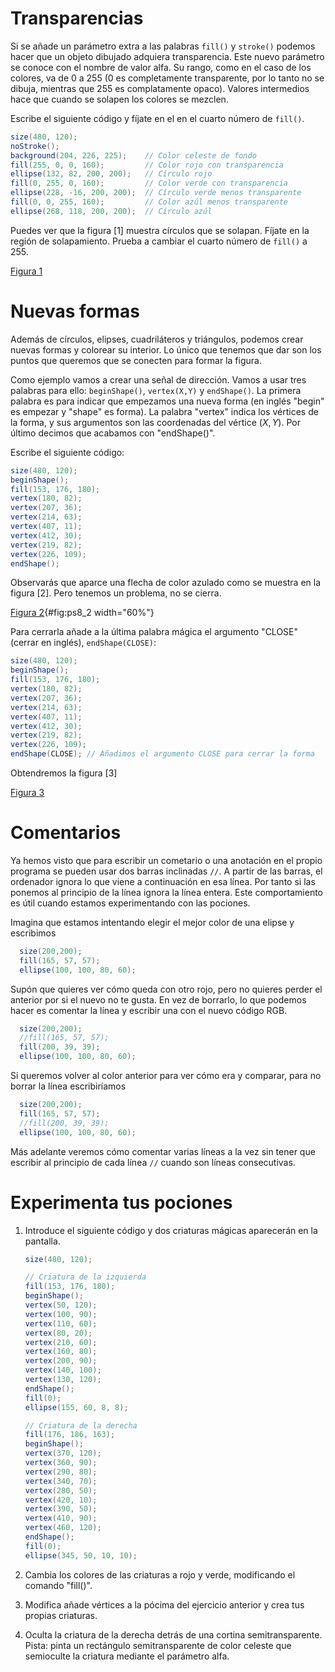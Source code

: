 # Transparencias

Si se añade un parámetro extra a las palabras `fill()` y `stroke()`
podemos hacer que un objeto dibujado adquiera transparencia. Este nuevo
parámetro se conoce con el nombre de valor alfa. Su rango, como en el
caso de los colores, va de 0 a 255 (0 es completamente transparente, por
lo tanto no se dibuja, mientras que 255 es complatamente opaco). Valores
intermedios hace que cuando se solapen los colores se mezclen.

Escribe el siguiente código y fíjate en el en el cuarto número de
`fill()`.

``` {.java bgcolor="olive!10"}
size(480, 120);
noStroke();
background(204, 226, 225);    // Color celeste de fondo
fill(255, 0, 0, 160);         // Color rojo con transparencia
ellipse(132, 82, 200, 200);   // Círculo rojo
fill(0, 255, 0, 160);         // Color verde con transparencia
ellipse(228, -16, 200, 200);  // Círculo verde menos transparente
fill(0, 0, 255, 160);         // Color azúl menos transparente
ellipse(268, 118, 200, 200);  // Círculo azúl
```

Puedes ver que la figura [1] muestra círculos que se solapan. Fíjate en la
región de solapamiento. Prueba a cambiar el cuarto número de `fill()` a
255.

[Figura 1](pictures/ps8_1.png)

# Nuevas formas

Además de círculos, elipses, cuadriláteros y triángulos, podemos crear
nuevas formas y colorear su interior. Lo único que tenemos que dar son
los puntos que queremos que se conecten para formar la figura.

Como ejemplo vamos a crear una señal de dirección. Vamos a usar tres
palabras para ello: `beginShape()`, `vertex(X,Y)` y `endShape()`. La
primera palabra es para indicar que empezamos una nueva forma (en inglés
"begin" es empezar y "shape" es forma). La palabra "vertex" indica los
vértices de la forma, y sus argumentos son las coordenadas del vértice
$(X,Y)$. Por último decimos que acabamos con "endShape()".

Escribe el siguiente código:

``` {.java bgcolor="olive!10"}
size(480, 120);
beginShape();
fill(153, 176, 180);
vertex(180, 82);
vertex(207, 36);
vertex(214, 63);
vertex(407, 11);
vertex(412, 30);
vertex(219, 82);
vertex(226, 109);
endShape();
```

Observarás que aparce una flecha de color azulado como se muestra en la
figura [2]. Pero tenemos un problema, no se cierra.

[Figura 2](pictures/ps8_2.png){#fig:ps8_2 width="60%"}

Para cerrarla añade a la última palabra mágica el argumento "CLOSE"
(cerrar en inglés), `endShape(CLOSE)`:

``` {.java bgcolor="olive!10"}
size(480, 120);
beginShape();
fill(153, 176, 180);
vertex(180, 82);
vertex(207, 36);
vertex(214, 63);
vertex(407, 11);
vertex(412, 30);
vertex(219, 82);
vertex(226, 109);
endShape(CLOSE); // Añadimos el argumento CLOSE para cerrar la forma
```

Obtendremos la figura [3]

[Figura 3](pictures/ps8_3.png)

# Comentarios

Ya hemos visto que para escribir un cometario o una anotación en el
propio programa se pueden usar dos barras inclinadas `//`. A partir de
las barras, el ordenador ignora lo que viene a continuación en esa
línea. Por tanto si las ponemos al principio de la línea ignora la línea
entera. Este comportamiento es útil cuando estamos experimentando con
las pociones.

Imagina que estamos intentando elegir el mejor color de una elipse y
escribimos

``` {.java bgcolor="olive!10"}
  size(200,200);
  fill(165, 57, 57);
  ellipse(100, 100, 80, 60);
```

Supón que quieres ver cómo queda con otro rojo, pero no quieres perder el
anterior por si el nuevo no te gusta. En vez de borrarlo, lo que podemos
hacer es comentar la línea y escribir una con el nuevo código RGB.

``` {.java bgcolor="olive!10"}
  size(200,200);
  //fill(165, 57, 57);
  fill(200, 39, 39);
  ellipse(100, 100, 80, 60);
```

Si queremos volver al color anterior para ver cómo era y comparar, para
no borrar la línea escribiríamos

``` {.java bgcolor="olive!10"}
  size(200,200);
  fill(165, 57, 57);
  //fill(200, 39, 39);
  ellipse(100, 100, 80, 60);
```

Más adelante veremos cómo comentar varias líneas a la vez sin tener que
escribir al principio de cada línea `//` cuando son líneas consecutivas.

# Experimenta tus pociones

1.  Introduce el siguiente código y dos criaturas mágicas aparecerán en
    la pantalla.
    ``` {.java bgcolor="olive!10"}
    size(480, 120);
    
    // Criatura de la izquierda
    fill(153, 176, 180);
    beginShape();
    vertex(50, 120);
    vertex(100, 90);
    vertex(110, 60);
    vertex(80, 20);
    vertex(210, 60);
    vertex(160, 80);
    vertex(200, 90);
    vertex(140, 100);
    vertex(130, 120);
    endShape();
    fill(0);
    ellipse(155, 60, 8, 8);
    
    // Criatura de la derecha
    fill(176, 186, 163);
    beginShape();
    vertex(370, 120);
    vertex(360, 90);
    vertex(290, 80);
    vertex(340, 70);
    vertex(280, 50);
    vertex(420, 10);
    vertex(390, 50);
    vertex(410, 90);
    vertex(460, 120);
    endShape();
    fill(0);
    ellipse(345, 50, 10, 10);
    ```

2.  Cambia los colores de las criaturas a rojo y verde, modificando el
    comando "fill()".

3.  Modifica añade vértices a la pócima del ejercicio anterior y crea
    tus propias criaturas.

4.  Oculta la criatura de la derecha detrás de una cortina
    semitransparente. Pista: pinta un rectángulo semitransparente de
    color celeste que semioculte la criatura mediante el parámetro alfa.

